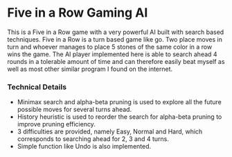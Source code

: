 # Five in a Row Gaming AI
This is a Five in a Row game with a very powerful AI built with search based techniques. Five in a Row is a turn based game like go. Two place moves in turn and whoever manages to place 5 stones of the same color in a row wins the game. The AI player implemented here is able to search ahead 4 rounds in a tolerable amount of time and can therefore easily beat myself as well as most other similar program I found on the internet.

### Technical Details
- Minimax search and alpha-beta pruning is used to explore all the future possible moves for several turns ahead.
- History heuristic is used to reorder the search for alpha-beta pruning to improve pruning efficiency.
- 3 difficulties are provided, namely Easy, Normal and Hard, which corresponds to searching ahead for 2, 3 and 4 turns.
- Simple function like Undo is also implemented.
